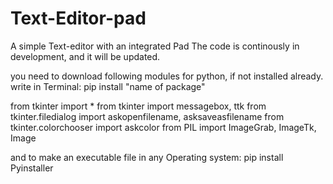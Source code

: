 # Text-Editor-pad
A simple Text-editor with an integrated Pad 
The code is continously in development, and it will be updated.

you need to download following modules for python, if not installed already. write in Terminal: pip install "name of package"

from tkinter import *
from tkinter import messagebox, ttk
from tkinter.filedialog import askopenfilename, asksaveasfilename
from tkinter.colorchooser import askcolor
from PIL import ImageGrab, ImageTk, Image

and to make an executable file in any Operating system:
pip install Pyinstaller
